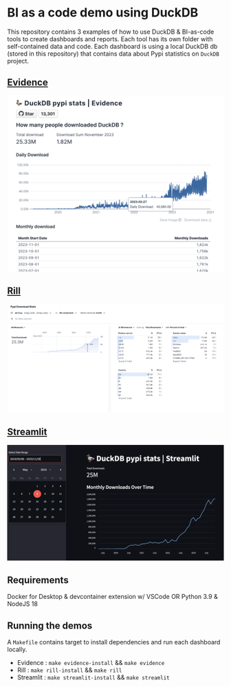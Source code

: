 # BI as a code demo using DuckDB
This repository contains 3 examples of how to use DuckDB & BI-as-code tools to create dashboards and reports.
Each tool has its own folder with self-contained data and code. Each dashboard is using a local DuckDB db (stored in this repository) that contains data about Pypi statistics on `DuckDB` project.

## [Evidence](https://evidence.dev)
![evidence-dashboard](./screenshots/evidence_dashboard.png)

## [Rill](https://www.rilldata.com/)
![rill](./screenshots/rill_dashboard.png)

## [Streamlit](https://streamlit.io/)
![streamlit](./screenshots/streamlit_dashboard.png)

## Requirements
Docker for Desktop & devcontainer extension w/ VSCode OR Python 3.9 & NodeJS 18

## Running the demos
A `Makefile` contains target to install dependencies and run each dashboard locally.
- Evidence : `make evidence-install` && `make evidence`
- Rill : `make rill-install` && `make rill`
- Streamlit : `make streamlit-install` && `make streamlit`
